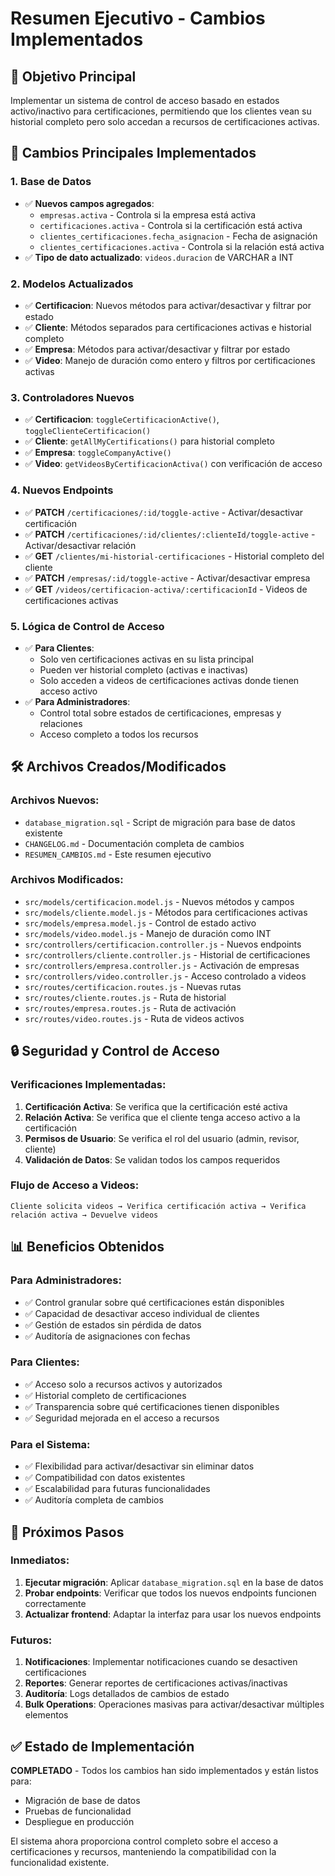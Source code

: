 # Resumen Ejecutivo - Cambios Implementados

## 🎯 Objetivo Principal
Implementar un sistema de control de acceso basado en estados activo/inactivo para certificaciones, permitiendo que los clientes vean su historial completo pero solo accedan a recursos de certificaciones activas.

## 🔄 Cambios Principales Implementados

### 1. **Base de Datos**
- ✅ **Nuevos campos agregados**:
  - `empresas.activa` - Controla si la empresa está activa
  - `certificaciones.activa` - Controla si la certificación está activa
  - `clientes_certificaciones.fecha_asignacion` - Fecha de asignación
  - `clientes_certificaciones.activa` - Controla si la relación está activa
- ✅ **Tipo de dato actualizado**: `videos.duracion` de VARCHAR a INT

### 2. **Modelos Actualizados**
- ✅ **Certificacion**: Nuevos métodos para activar/desactivar y filtrar por estado
- ✅ **Cliente**: Métodos separados para certificaciones activas e historial completo
- ✅ **Empresa**: Métodos para activar/desactivar y filtrar por estado
- ✅ **Video**: Manejo de duración como entero y filtros por certificaciones activas

### 3. **Controladores Nuevos**
- ✅ **Certificacion**: `toggleCertificacionActive()`, `toggleClienteCertificacion()`
- ✅ **Cliente**: `getAllMyCertifications()` para historial completo
- ✅ **Empresa**: `toggleCompanyActive()`
- ✅ **Video**: `getVideosByCertificacionActiva()` con verificación de acceso

### 4. **Nuevos Endpoints**
- ✅ **PATCH** `/certificaciones/:id/toggle-active` - Activar/desactivar certificación
- ✅ **PATCH** `/certificaciones/:id/clientes/:clienteId/toggle-active` - Activar/desactivar relación
- ✅ **GET** `/clientes/mi-historial-certificaciones` - Historial completo del cliente
- ✅ **PATCH** `/empresas/:id/toggle-active` - Activar/desactivar empresa
- ✅ **GET** `/videos/certificacion-activa/:certificacionId` - Videos de certificaciones activas

### 5. **Lógica de Control de Acceso**
- ✅ **Para Clientes**:
  - Solo ven certificaciones activas en su lista principal
  - Pueden ver historial completo (activas e inactivas)
  - Solo acceden a videos de certificaciones activas donde tienen acceso activo
- ✅ **Para Administradores**:
  - Control total sobre estados de certificaciones, empresas y relaciones
  - Acceso completo a todos los recursos

## 🛠️ Archivos Creados/Modificados

### Archivos Nuevos:
- `database_migration.sql` - Script de migración para base de datos existente
- `CHANGELOG.md` - Documentación completa de cambios
- `RESUMEN_CAMBIOS.md` - Este resumen ejecutivo

### Archivos Modificados:
- `src/models/certificacion.model.js` - Nuevos métodos y campos
- `src/models/cliente.model.js` - Métodos para certificaciones activas
- `src/models/empresa.model.js` - Control de estado activo
- `src/models/video.model.js` - Manejo de duración como INT
- `src/controllers/certificacion.controller.js` - Nuevos endpoints
- `src/controllers/cliente.controller.js` - Historial de certificaciones
- `src/controllers/empresa.controller.js` - Activación de empresas
- `src/controllers/video.controller.js` - Acceso controlado a videos
- `src/routes/certificacion.routes.js` - Nuevas rutas
- `src/routes/cliente.routes.js` - Ruta de historial
- `src/routes/empresa.routes.js` - Ruta de activación
- `src/routes/video.routes.js` - Ruta de videos activos

## 🔒 Seguridad y Control de Acceso

### Verificaciones Implementadas:
1. **Certificación Activa**: Se verifica que la certificación esté activa
2. **Relación Activa**: Se verifica que el cliente tenga acceso activo a la certificación
3. **Permisos de Usuario**: Se verifica el rol del usuario (admin, revisor, cliente)
4. **Validación de Datos**: Se validan todos los campos requeridos

### Flujo de Acceso a Videos:
```
Cliente solicita videos → Verifica certificación activa → Verifica relación activa → Devuelve videos
```

## 📊 Beneficios Obtenidos

### Para Administradores:
- ✅ Control granular sobre qué certificaciones están disponibles
- ✅ Capacidad de desactivar acceso individual de clientes
- ✅ Gestión de estados sin pérdida de datos
- ✅ Auditoría de asignaciones con fechas

### Para Clientes:
- ✅ Acceso solo a recursos activos y autorizados
- ✅ Historial completo de certificaciones
- ✅ Transparencia sobre qué certificaciones tienen disponibles
- ✅ Seguridad mejorada en el acceso a recursos

### Para el Sistema:
- ✅ Flexibilidad para activar/desactivar sin eliminar datos
- ✅ Compatibilidad con datos existentes
- ✅ Escalabilidad para futuras funcionalidades
- ✅ Auditoría completa de cambios

## 🚀 Próximos Pasos

### Inmediatos:
1. **Ejecutar migración**: Aplicar `database_migration.sql` en la base de datos
2. **Probar endpoints**: Verificar que todos los nuevos endpoints funcionen correctamente
3. **Actualizar frontend**: Adaptar la interfaz para usar los nuevos endpoints

### Futuros:
1. **Notificaciones**: Implementar notificaciones cuando se desactiven certificaciones
2. **Reportes**: Generar reportes de certificaciones activas/inactivas
3. **Auditoría**: Logs detallados de cambios de estado
4. **Bulk Operations**: Operaciones masivas para activar/desactivar múltiples elementos

## ✅ Estado de Implementación

**COMPLETADO** - Todos los cambios han sido implementados y están listos para:
- Migración de base de datos
- Pruebas de funcionalidad
- Despliegue en producción

El sistema ahora proporciona control completo sobre el acceso a certificaciones y recursos, manteniendo la compatibilidad con la funcionalidad existente. 